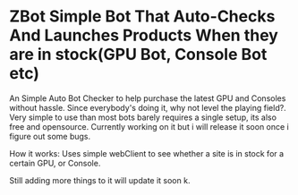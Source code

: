 # ZBot Simple Bot That Auto-Checks And Launches Products When they are in stock(GPU Bot, Console Bot etc)
An Simple Auto Bot Checker to help purchase the latest GPU and Consoles without hassle. Since everybody's doing it, why not level the playing field?. Very simple to use than most bots barely requires a single setup, its also free and opensource. Currently working on it but i will release it soon once i figure out some bugs.

How it works:
Uses simple webClient to see whether a site is in stock for a certain GPU, or Console.

Still adding more things to it will update it soon k.

